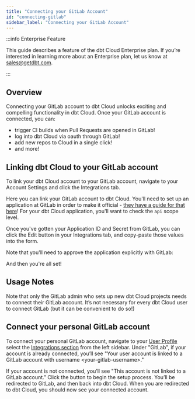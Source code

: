 ```yaml
---
title: "Connecting your GitLab Account"
id: "connecting-gitlab"
sidebar_label: "Connecting your GitLab Account"
---
```


:::info Enterprise Feature

This guide describes a feature of the dbt Cloud Enterprise plan. If you’re interested in learning more about an Enterprise plan, let us know at sales@getdbt.com.

:::

## Overview

Connecting your GitLab account to dbt Cloud unlocks exciting and compelling functionality in dbt Cloud. Once your GitLab account is connected, you can:
- trigger CI builds when Pull Requests are opened in GitLab!
- log into dbt Cloud via oauth through GitLab!
- add new repos to Cloud in a single click!
- and more!

## Linking dbt Cloud to your GitLab account

To link your dbt Cloud account to your GitLab account, navigate to your Account Settings and click the Integrations tab. 

<Lightbox src="/img/docs/dbt-cloud/cloud-configuring-dbt-cloud/gitlab_navigation_setup.gif" title="Like so!"/>

Here you can link your GitLab account to dbt Cloud. You'll need to set up an application at GitLab in order to make it official - [they have a guide for that here](https://docs.gitlab.com/ee/integration/oauth_provider.html#adding-an-application-through-the-profile)! For your dbt Cloud application, you'll want to check the `api` scope level.

Once you've gotten your Application ID and Secret from GitLab, you can click the Edit button in your Integrations tab, and copy-paste those values into the form.

<Lightbox src="/img/docs/dbt-cloud/cloud-configuring-dbt-cloud/gitlab_integration_edit_button.png" title="This button!"/>

Note that you'll need to approve the application explicitly with GitLab: 

<Lightbox src="/img/docs/dbt-cloud/cloud-configuring-dbt-cloud/gitlab_application_auth.png"/>

And then you're all set!

## Usage Notes

Note that only the GitLab admin who sets up new dbt Cloud projects needs to connect their GitLab account. It’s not necessary for every dbt Cloud user to connect GitLab (but it can be convenient to do so!)

## Connect your personal GitLab account

To connect your personal GitLab account, navigate to your [User Profile](https://cloud.getdbt.com/#/profile/) select the [Integrations section](https://cloud.getdbt.com/#/profile/integrations/) from the left sidebar. Under "GitLab", if your account is already connected, you’ll see "Your user account is linked to a GitLab account with username &lt;your-gitlab-username&gt;."

If your account is not connected, you’ll see "This account is not linked to a GitLab account.” Click the button to begin the setup process. You’ll be redirected to GitLab, and then back into dbt Cloud. When you are redirected to dbt Cloud, you should now see your connected account. 